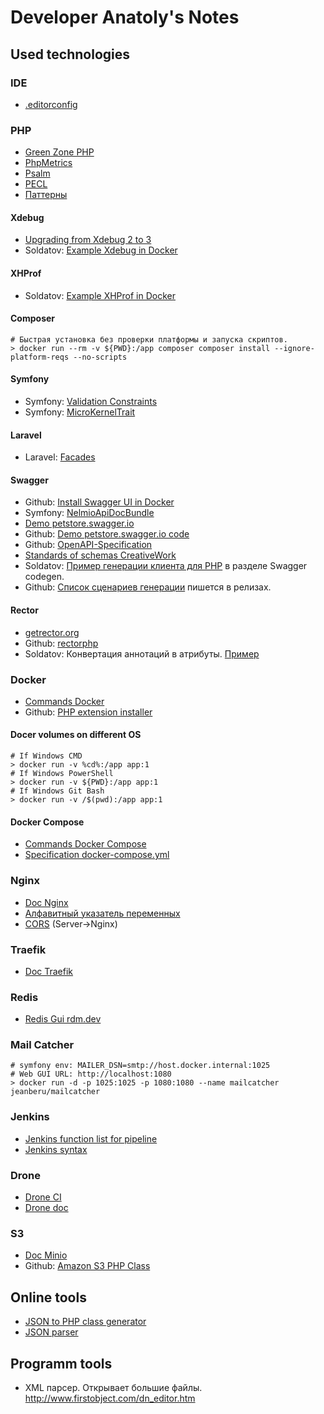 # Developer Anatoly's Notes

## Used technologies

### IDE

* [.editorconfig](https://editorconfig.org/)

### PHP
* [Green Zone PHP](https://www.php.net/supported-versions.php)
* [PhpMetrics](https://phpmetrics.org/)
* [Psalm](https://psalm.dev/)
* [PECL](http://pecl.php.net/)
* [Паттерны](https://designpatternsphp.readthedocs.io/ru/latest/README.html)

#### Xdebug
* [Upgrading from Xdebug 2 to 3](https://xdebug.org/docs/upgrade_guide)
* Soldatov: [Example Xdebug in Docker](https://github.com/soldatov/example-xdebug-docker)

#### XHProf
* Soldatov: [Example XHProf in Docker](https://github.com/soldatov/example-xhprof-73)

#### Composer
```
# Быстрая установка без проверки платформы и запуска скриптов.
> docker run --rm -v ${PWD}:/app composer composer install --ignore-platform-reqs --no-scripts
```

#### Symfony
* Symfony: [Validation Constraints](https://symfony.com/doc/current/reference/constraints.html)
* Symfony: [MicroKernelTrait](https://symfony.ru/doc/current/configuration/micro_kernel_trait.html)

#### Laravel
* Laravel: [Facades](https://laravel.com/docs/8.x/facades#facade-class-reference)

#### Swagger
* Github: [Install Swagger UI in Docker](https://github.com/swagger-api/swagger-ui/blob/master/docs/usage/installation.md#docker)
* Symfony: [NelmioApiDocBundle](https://symfony.com/doc/4.x/bundles/NelmioApiDocBundle/index.html)
* [Demo petstore.swagger.io](https://petstore.swagger.io)
* Github: [Demo petstore.swagger.io code](https://github.com/zircote/swagger-php/tree/master/Examples/petstore.swagger.io)
* Github: [OpenAPI-Specification](https://github.com/OAI/OpenAPI-Specification)
* [Standards of schemas CreativeWork](https://schema.org/CreativeWork)
* Soldatov: [Пример генерации клиента для PHP](https://github.com/soldatov/tester) в разделе Swagger codegen.
* Github: [Список сценариев генерации](https://github.com/swagger-api/swagger-codegen/releases) пишется в релизах.

#### Rector
* [getrector.org](https://getrector.org)
* Github: [rectorphp](https://github.com/rectorphp/rector)
* Soldatov: Конвертация аннотаций в атрибуты. [Пример](https://github.com/soldatov/note/tree/master/rector/example1)

### Docker
* [Commands Docker](https://docs.docker.com/engine/reference/run/)
* Github: [PHP extension installer](https://github.com/mlocati/docker-php-extension-installer)

#### Docer volumes on different OS

```
# If Windows CMD
> docker run -v %cd%:/app app:1
# If Windows PowerShell
> docker run -v ${PWD}:/app app:1
# If Windows Git Bash
> docker run -v /$(pwd):/app app:1
```

#### Docker Compose
* [Commands Docker Compose](https://docs.docker.com/compose/reference/)
* [Specification docker-compose.yml](https://docs.docker.com/compose/compose-file/)

### Nginx
* [Doc Nginx](https://nginx.org/ru/docs/)
* [Алфавитный указатель переменных](http://nginx.org/ru/docs/varindex.html)
* [CORS](https://enable-cors.org) (Server->Nginx)

### Traefik
* [Doc Traefik](https://doc.traefik.io/traefik/)

### Redis
* [Redis Gui rdm.dev](https://rdm.dev/)

### Mail Catcher
```
# symfony env: MAILER_DSN=smtp://host.docker.internal:1025
# Web GUI URL: http://localhost:1080
> docker run -d -p 1025:1025 -p 1080:1080 --name mailcatcher jeanberu/mailcatcher
```

### Jenkins
* [Jenkins function list for pipeline](https://www.jenkins.io/doc/pipeline/steps/)
* [Jenkins syntax](https://www.jenkins.io/doc/book/pipeline/syntax/)

### Drone
* [Drone CI](https://www.drone.io)
* [Drone doc](https://docs.drone.io)

### S3
* [Doc Minio](https://docs.minio.io/)
* Github: [Amazon S3 PHP Class](https://github.com/tpyo/amazon-s3-php-class)

## Online tools

* [JSON to PHP class generator](https://json2php.strikebit.io)
* [JSON parser](http://json.parser.online.fr/)

## Programm tools
* XML парсер. Открывает большие файлы. http://www.firstobject.com/dn_editor.htm
